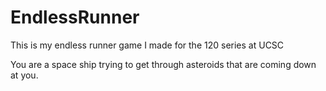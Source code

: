 # EndlessRunner


This is my endless runner game I made for the 120 series at UCSC

You are a space ship trying to get through asteroids that are coming down at you.
